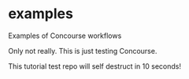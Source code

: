 # examples
Examples of Concourse workflows

Only not really. This is just testing Concourse.

This tutorial test repo will self destruct in 10 seconds!
